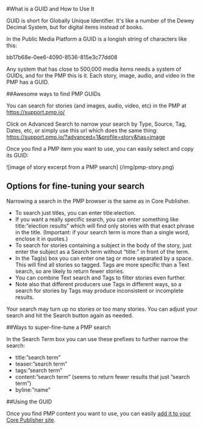 #What is a GUID and How to Use It

GUID is short for Globally Unique Identifier. It's like a number of the Dewey Decimal System, but for digital items instead of books.

In the Public Media Platform a GUID is a longish string of characters like this: 

bb17b68e-0ee6-4090-8536-815e3c77dd08

Any system that has close to 500,000 media items needs a system of GUIDs, and for the PMP this is it. Each story, image, audio, and video in the PMP has a GUID.

##Awesome ways to find PMP GUIDs

You can search for stories (and images, audio, video, etc) in the PMP at https://support.pmp.io/

Click on Advanced Search to narrow your search by Type, Source, Tag, Dates, etc, or simply use this url which does the same thing: https://support.pmp.io/?advanced=1&profile=story&has=image

Once you find a PMP item you want to use, you can easily select and copy its GUID:

![image of story excerpt from a PMP search]
(/img/pmp-story.png)

## Options for fine-tuning your search

Narrowing a search in the PMP browser is the same as in Core Publisher.

* To search just titles, you can enter title:election. 
* If you want a really specific search, you can enter something like title:”election results” which will find only stories with that exact phrase in the title. (Important: if your search term is more than a single word, enclose it in quotes.)
* To search for stories containing a subject in the body of the story, just enter the subject as a Search term without “title:” in front of the term. 
* In the Tag(s) box you can enter one tag or more separated by a space. This will find all stories so tagged. Tags are more specific than a Text search, so are likely to return fewer stories. 
* You can combine Text search and Tags to filter stories even further. 
* Note also that different producers use Tags in different ways, so a search for stories by Tags may produce inconsistent or incomplete results. 

Your search may turn up no stories or too many stories. You can adjust your search and hit the Search button again as needed. 

##Ways to super-fine-tune a PMP search

In the Search Term box you can use these prefixes to further narrow the search:

* title:”search term”
* teaser:”search term”
* tags:”search term”
* content:”search term” (seems to return fewer results that just ”search term”)
* byline:”name”

##Using the GUID

Once you find PMP content you want to use, you can easily [add it to your Core Publisher site](/pulling-pmp-content-into-cp-by-story.md).
